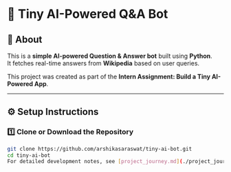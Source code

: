 # 🤖 Tiny AI-Powered Q&A Bot

## 📘 About
This is a **simple AI-powered Question & Answer bot** built using **Python**.  
It fetches real-time answers from **Wikipedia** based on user queries.  

This project was created as part of the **Intern Assignment: Build a Tiny AI-Powered App**.

---

## ⚙️ Setup Instructions

### 1️⃣ Clone or Download the Repository
```bash
git clone https://github.com/arshikasaraswat/tiny-ai-bot.git
cd tiny-ai-bot
For detailed development notes, see [project_journey.md](./project_journey.md)

